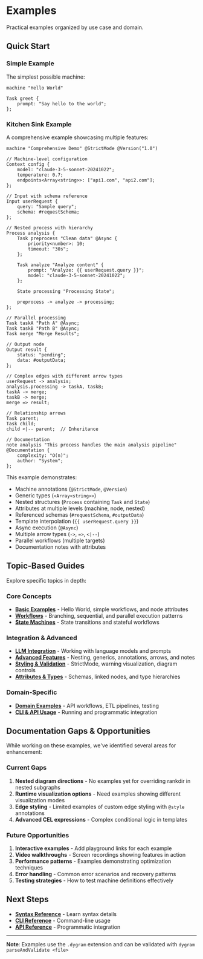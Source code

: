# Examples

Practical examples organized by use case and domain.

## Quick Start

### Simple Example

The simplest possible machine:

```dygram
machine "Hello World"

Task greet {
    prompt: "Say hello to the world";
};
```

### Kitchen Sink Example

A comprehensive example showcasing multiple features:

```dygram
machine "Comprehensive Demo" @StrictMode @Version("1.0")

// Machine-level configuration
Context config {
    model: "claude-3-5-sonnet-20241022";
    temperature: 0.7;
    endpoints<Array<string>>: ["api1.com", "api2.com"];
};

// Input with schema reference
Input userRequest {
    query: "Sample query";
    schema: #requestSchema;
};

// Nested process with hierarchy
Process analysis {
    Task preprocess "Clean data" @Async {
        priority<number>: 10;
        timeout: "30s";
    };

    Task analyze "Analyze content" {
        prompt: "Analyze: {{ userRequest.query }}";
        model: "claude-3-5-sonnet-20241022";
    };

    State processing "Processing State";

    preprocess -> analyze -> processing;
};

// Parallel processing
Task taskA "Path A" @Async;
Task taskB "Path B" @Async;
Task merge "Merge Results";

// Output node
Output result {
    status: "pending";
    data: #outputData;
};

// Complex edges with different arrow types
userRequest -> analysis;
analysis.processing -> taskA, taskB;
taskA -> merge;
taskB -> merge;
merge => result;

// Relationship arrows
Task parent;
Task child;
child <|-- parent;  // Inheritance

// Documentation
note analysis "This process handles the main analysis pipeline" @Documentation {
    complexity: "O(n)";
    author: "System";
};
```

This example demonstrates:
- Machine annotations (`@StrictMode`, `@Version`)
- Generic types (`<Array<string>>`)
- Nested structures (`Process` containing `Task` and `State`)
- Attributes at multiple levels (machine, node, nested)
- Referenced schemas (`#requestSchema`, `#outputData`)
- Template interpolation (`{{ userRequest.query }}`)
- Async execution (`@Async`)
- Multiple arrow types (`->`, `=>`, `<|--`)
- Parallel workflows (multiple targets)
- Documentation notes with attributes

## Topic-Based Guides

Explore specific topics in depth:

### Core Concepts
- **[Basic Examples](./basic.md)** - Hello World, simple workflows, and node attributes
- **[Workflows](./workflows.md)** - Branching, sequential, and parallel execution patterns
- **[State Machines](./state-machines.md)** - State transitions and stateful workflows

### Integration & Advanced
- **[LLM Integration](./llm-integration.md)** - Working with language models and prompts
- **[Advanced Features](./advanced-features.md)** - Nesting, generics, annotations, arrows, and notes
- **[Styling & Validation](./styling-and-validation.md)** - StrictMode, warning visualization, diagram controls
- **[Attributes & Types](./attributes-and-types.md)** - Schemas, linked nodes, and type hierarchies

### Domain-Specific
- **[Domain Examples](./domain-examples.md)** - API workflows, ETL pipelines, testing
- **[CLI & API Usage](./cli-and-api.md)** - Running and programmatic integration

## Documentation Gaps & Opportunities

While working on these examples, we've identified several areas for enhancement:

### Current Gaps
1. **Nested diagram directions** - No examples yet for overriding rankdir in nested subgraphs
2. **Runtime visualization options** - Need examples showing different visualization modes
3. **Edge styling** - Limited examples of custom edge styling with `@style` annotations
4. **Advanced CEL expressions** - Complex conditional logic in templates

### Future Opportunities
1. **Interactive examples** - Add playground links for each example
2. **Video walkthroughs** - Screen recordings showing features in action
3. **Performance patterns** - Examples demonstrating optimization techniques
4. **Error handling** - Common error scenarios and recovery patterns
5. **Testing strategies** - How to test machine definitions effectively

## Next Steps

- **[Syntax Reference](../syntax/README.md)** - Learn syntax details
- **[CLI Reference](../cli/README.md)** - Command-line usage
- **[API Reference](../api/README.md)** - Programmatic integration

---

**Note**: Examples use the `.dygram` extension and can be validated with `dygram parseAndValidate <file>`
